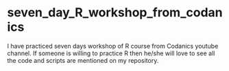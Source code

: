 # seven_day_R_workshop_from_codanics
I have practiced seven days workshop of R course from Codanics youtube channel. If someone is willing to practice R then he/she will love to see all the code and scripts are mentioned on my repository. 
